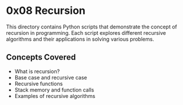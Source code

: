 # 0x08 Recursion

This directory  contains Python scripts that demonstrate the concept of recursion in programming. Each script explores different recursive algorithms and their applications in solving various problems.

## Concepts Covered
- What is recursion?
- Base case and recursive case
- Recursive functions
- Stack memory and function calls
- Examples of recursive algorithms
